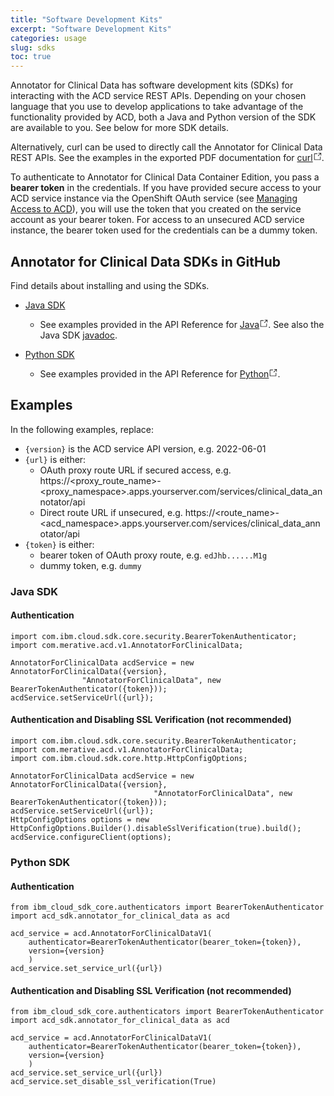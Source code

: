 ```yaml
---
title: "Software Development Kits"
excerpt: "Software Development Kits"
categories: usage
slug: sdks
toc: true
---
```

<!--                                                                    -->
<!-- (C) Copyright Merative US L.P. and others 2018, 2023                -->
<!--                                                                    -->
<!-- SPDX-License-Identifier: Apache-2.0                                -->
<!--                                                                    -->


Annotator for Clinical Data has software development kits (SDKs) for interacting with the ACD service REST APIs.  Depending on your chosen language that you use to develop applications to take advantage of the functionality provided by ACD, both a Java and Python version of the SDK are available to you.  See below for more SDK details.

Alternatively, curl can be used to directly call the Annotator for Clinical Data REST APIs.  See the examples in the exported PDF documentation for <span><a aria-current="" to="https://merative.github.io/acd-containers/apidocs/index.html?shell" href="https://merative.github.io/acd-containers/apidocs/index.html?shell" rel="noopener noreferrer" target="_blank" class="LeftNav-module--outboundLink">curl</a><svg focusable="false" preserveAspectRatio="xMidYMid meet" xmlns="http://www.w3.org/2000/svg" fill="currentColor" width="14" height="14" viewBox="0 0 16 16" aria-hidden="true"><path d="M13,14H3c-0.6,0-1-0.4-1-1V3c0-0.6,0.4-1,1-1h5v1H3v10h10V8h1v5C14,13.6,13.6,14,13,14z"></path><path d="M10 1L10 2 13.3 2 9 6.3 9.7 7 14 2.7 14 6 15 6 15 1z"></path></svg></span>.

To authenticate to Annotator for Clinical Data Container Edition, you pass a **bearer token** in the credentials.  If you have provided secure access to your ACD service instance via the OpenShift OAuth service (see [Managing Access to ACD](/security/manage-access/)), you will use the token that you created on the service account as your bearer token.  For access to an unsecured ACD service instance, the bearer token used for the credentials can be a dummy token.  

## Annotator for Clinical Data SDKs in GitHub

Find details about installing and using the SDKs.

- [Java SDK](https://github.com/merative/acd-java-sdk)
  - See examples provided in the API Reference for <span><a aria-current="" to="https://merative.github.io/acd-containers/apidocs/index.html?java" href="https://merative.github.io/acd-containers/apidocs/index.html?java" rel="noopener noreferrer" target="_blank" class="LeftNav-module--outboundLink">Java</a><svg focusable="false" preserveAspectRatio="xMidYMid meet" xmlns="http://www.w3.org/2000/svg" fill="currentColor" width="14" height="14" viewBox="0 0 16 16" aria-hidden="true"><path d="M13,14H3c-0.6,0-1-0.4-1-1V3c0-0.6,0.4-1,1-1h5v1H3v10h10V8h1v5C14,13.6,13.6,14,13,14z"></path><path d="M10 1L10 2 13.3 2 9 6.3 9.7 7 14 2.7 14 6 15 6 15 1z"></path></svg></span>. See also the Java SDK [javadoc](https://merative.github.io/acd-java-sdk/docs/latest/).

- [Python SDK](https://github.com/merative/acd-python-sdk)
  - See examples provided in the API Reference for <span><a aria-current="" to="https://merative.github.io/acd-containers/apidocs/index.html?python" href="https://merative.github.io/acd-containers/apidocs/index.html?python" rel="noopener noreferrer" target="_blank" class="LeftNav-module--outboundLink">Python</a><svg focusable="false" preserveAspectRatio="xMidYMid meet" xmlns="http://www.w3.org/2000/svg" fill="currentColor" width="14" height="14" viewBox="0 0 16 16" aria-hidden="true"><path d="M13,14H3c-0.6,0-1-0.4-1-1V3c0-0.6,0.4-1,1-1h5v1H3v10h10V8h1v5C14,13.6,13.6,14,13,14z"></path><path d="M10 1L10 2 13.3 2 9 6.3 9.7 7 14 2.7 14 6 15 6 15 1z"></path></svg></span>.

## Examples

In the following examples, replace:

- `{version}` is the ACD service API version, e.g. 2022-06-01
- `{url}` is either:
  - OAuth proxy route URL if secured access, e.g. https://<proxy_route_name>-<proxy_namespace>.apps.yourserver.com/services/clinical_data_annotator/api
  - Direct route URL if unsecured, e.g. https://<route_name>-<acd_namespace>.apps.yourserver.com/services/clinical_data_annotator/api
- `{token}` is either:
  - bearer token of OAuth proxy route, e.g. `edJhb......M1g`
  - dummy token, e.g. `dummy`

### Java SDK

#### Authentication

```
import com.ibm.cloud.sdk.core.security.BearerTokenAuthenticator;
import com.merative.acd.v1.AnnotatorForClinicalData;

AnnotatorForClinicalData acdService = new AnnotatorForClinicalData({version},
				"AnnotatorForClinicalData", new BearerTokenAuthenticator({token}));
acdService.setServiceUrl({url});
```

#### Authentication and Disabling SSL Verification (not recommended)

```
import com.ibm.cloud.sdk.core.security.BearerTokenAuthenticator;
import com.merative.acd.v1.AnnotatorForClinicalData;
import com.ibm.cloud.sdk.core.http.HttpConfigOptions;

AnnotatorForClinicalData acdService = new AnnotatorForClinicalData({version},
                                "AnnotatorForClinicalData", new BearerTokenAuthenticator({token}));
acdService.setServiceUrl({url});
HttpConfigOptions options = new HttpConfigOptions.Builder().disableSslVerification(true).build();
acdService.configureClient(options);
```

### Python SDK

#### Authentication

```
from ibm_cloud_sdk_core.authenticators import BearerTokenAuthenticator
import acd_sdk.annotator_for_clinical_data as acd

acd_service = acd.AnnotatorForClinicalDataV1(
    authenticator=BearerTokenAuthenticator(bearer_token={token}),
    version={version}
    )
acd_service.set_service_url({url})
```

#### Authentication and Disabling SSL Verification (not recommended)

```
from ibm_cloud_sdk_core.authenticators import BearerTokenAuthenticator
import acd_sdk.annotator_for_clinical_data as acd

acd_service = acd.AnnotatorForClinicalDataV1(
    authenticator=BearerTokenAuthenticator(bearer_token={token}),
    version={version}
    )
acd_service.set_service_url({url})
acd_service.set_disable_ssl_verification(True)
```
